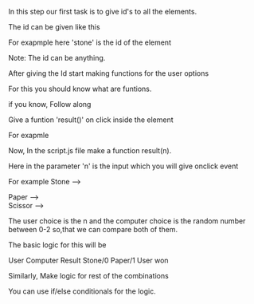 In this step our first task is to give id's to all the elements.

The id can be given like this

<div id = "stone" >

For exapmple here 'stone' is the id of the element <div>

Note: The id can be anything.

After giving the Id start making functions for the user options

For this you should know what are funtions.

if you know, Follow along

Give a funtion 'result()' on click inside the element

For exapmle

<div id="stone" onclick = "result()">

Now, In the script.js file make a function result(n).

Here in the parameter 'n' is the input which you will give onclick event

For example 
Stone -->   <div id="Stone" onclick = "result(0)">
Paper -->   <div id="Paper" onclick = "result(1)">
Scissor --> <div id="Scissor" onclick = "result(2)">

The user choice is the n and the computer choice is the random number between 0-2 so,that we can compare both of them.

The basic logic for this will be

User       Computer      Result
Stone/0    Paper/1       User won

Similarly, Make logic for rest of the combinations

You can use if/else conditionals for the logic.
